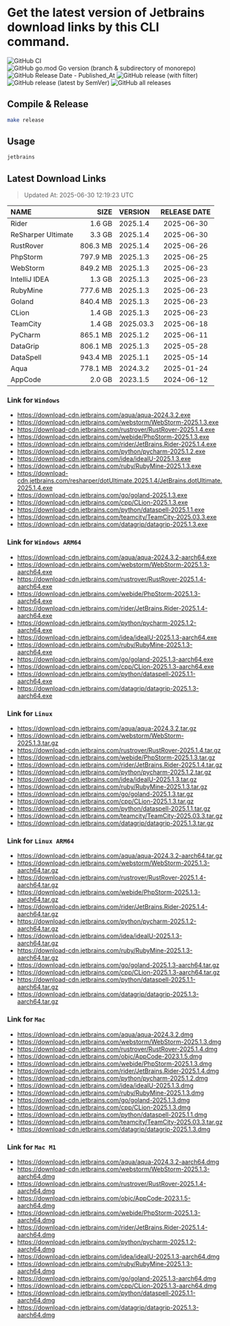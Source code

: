 # Get the latest version of Jetbrains download links by this CLI command.

![GitHub CI](https://github.com/designinlife/jetbrains/actions/workflows/ci.yml/badge.svg)
![GitHub go.mod Go version (branch & subdirectory of monorepo)](https://img.shields.io/github/go-mod/go-version/designinlife/jetbrains/master)
![GitHub Release Date - Published_At](https://img.shields.io/github/release-date/designinlife/jetbrains)
![GitHub release (with filter)](https://img.shields.io/github/v/release/designinlife/jetbrains)
![GitHub release (latest by SemVer)](https://img.shields.io/github/downloads/designinlife/jetbrains/v1.1.12/total)
![GitHub all releases](https://img.shields.io/github/downloads/designinlife/jetbrains/total)

## Compile & Release

```bash
make release
```

## Usage

```bash
jetbrains
```

## Latest Download Links

> Updated At: 2025-06-30 12:19:23 UTC

| NAME | SIZE | VERSION | RELEASE DATE |
| :-- | --: | :-- | :--: |
| Rider | 1.6 GB | 2025.1.4 | 2025-06-30 |
| ReSharper Ultimate | 3.3 GB | 2025.1.4 | 2025-06-30 |
| RustRover | 806.3 MB | 2025.1.4 | 2025-06-26 |
| PhpStorm | 797.9 MB | 2025.1.3 | 2025-06-25 |
| WebStorm | 849.2 MB | 2025.1.3 | 2025-06-23 |
| IntelliJ IDEA | 1.3 GB | 2025.1.3 | 2025-06-23 |
| RubyMine | 777.6 MB | 2025.1.3 | 2025-06-23 |
| Goland | 840.4 MB | 2025.1.3 | 2025-06-23 |
| CLion | 1.4 GB | 2025.1.3 | 2025-06-23 |
| TeamCity | 1.4 GB | 2025.03.3 | 2025-06-18 |
| PyCharm | 865.1 MB | 2025.1.2 | 2025-06-11 |
| DataGrip | 806.1 MB | 2025.1.3 | 2025-05-28 |
| DataSpell | 943.4 MB | 2025.1.1 | 2025-05-14 |
| Aqua | 778.1 MB | 2024.3.2 | 2025-01-24 |
| AppCode | 2.0 GB | 2023.1.5 | 2024-06-12 |

### Link for `Windows`

* <https://download-cdn.jetbrains.com/aqua/aqua-2024.3.2.exe>
* <https://download-cdn.jetbrains.com/webstorm/WebStorm-2025.1.3.exe>
* <https://download-cdn.jetbrains.com/rustrover/RustRover-2025.1.4.exe>
* <https://download-cdn.jetbrains.com/webide/PhpStorm-2025.1.3.exe>
* <https://download-cdn.jetbrains.com/rider/JetBrains.Rider-2025.1.4.exe>
* <https://download-cdn.jetbrains.com/python/pycharm-2025.1.2.exe>
* <https://download-cdn.jetbrains.com/idea/ideaIU-2025.1.3.exe>
* <https://download-cdn.jetbrains.com/ruby/RubyMine-2025.1.3.exe>
* <https://download-cdn.jetbrains.com/resharper/dotUltimate.2025.1.4/JetBrains.dotUltimate.2025.1.4.exe>
* <https://download-cdn.jetbrains.com/go/goland-2025.1.3.exe>
* <https://download-cdn.jetbrains.com/cpp/CLion-2025.1.3.exe>
* <https://download-cdn.jetbrains.com/python/dataspell-2025.1.1.exe>
* <https://download-cdn.jetbrains.com/teamcity/TeamCity-2025.03.3.exe>
* <https://download-cdn.jetbrains.com/datagrip/datagrip-2025.1.3.exe>

### Link for `Windows ARM64`

* <https://download-cdn.jetbrains.com/aqua/aqua-2024.3.2-aarch64.exe>
* <https://download-cdn.jetbrains.com/webstorm/WebStorm-2025.1.3-aarch64.exe>
* <https://download-cdn.jetbrains.com/rustrover/RustRover-2025.1.4-aarch64.exe>
* <https://download-cdn.jetbrains.com/webide/PhpStorm-2025.1.3-aarch64.exe>
* <https://download-cdn.jetbrains.com/rider/JetBrains.Rider-2025.1.4-aarch64.exe>
* <https://download-cdn.jetbrains.com/python/pycharm-2025.1.2-aarch64.exe>
* <https://download-cdn.jetbrains.com/idea/ideaIU-2025.1.3-aarch64.exe>
* <https://download-cdn.jetbrains.com/ruby/RubyMine-2025.1.3-aarch64.exe>
* <https://download-cdn.jetbrains.com/go/goland-2025.1.3-aarch64.exe>
* <https://download-cdn.jetbrains.com/cpp/CLion-2025.1.3-aarch64.exe>
* <https://download-cdn.jetbrains.com/python/dataspell-2025.1.1-aarch64.exe>
* <https://download-cdn.jetbrains.com/datagrip/datagrip-2025.1.3-aarch64.exe>

### Link for `Linux`

* <https://download-cdn.jetbrains.com/aqua/aqua-2024.3.2.tar.gz>
* <https://download-cdn.jetbrains.com/webstorm/WebStorm-2025.1.3.tar.gz>
* <https://download-cdn.jetbrains.com/rustrover/RustRover-2025.1.4.tar.gz>
* <https://download-cdn.jetbrains.com/webide/PhpStorm-2025.1.3.tar.gz>
* <https://download-cdn.jetbrains.com/rider/JetBrains.Rider-2025.1.4.tar.gz>
* <https://download-cdn.jetbrains.com/python/pycharm-2025.1.2.tar.gz>
* <https://download-cdn.jetbrains.com/idea/ideaIU-2025.1.3.tar.gz>
* <https://download-cdn.jetbrains.com/ruby/RubyMine-2025.1.3.tar.gz>
* <https://download-cdn.jetbrains.com/go/goland-2025.1.3.tar.gz>
* <https://download-cdn.jetbrains.com/cpp/CLion-2025.1.3.tar.gz>
* <https://download-cdn.jetbrains.com/python/dataspell-2025.1.1.tar.gz>
* <https://download-cdn.jetbrains.com/teamcity/TeamCity-2025.03.3.tar.gz>
* <https://download-cdn.jetbrains.com/datagrip/datagrip-2025.1.3.tar.gz>

### Link for `Linux ARM64`

* <https://download-cdn.jetbrains.com/aqua/aqua-2024.3.2-aarch64.tar.gz>
* <https://download-cdn.jetbrains.com/webstorm/WebStorm-2025.1.3-aarch64.tar.gz>
* <https://download-cdn.jetbrains.com/rustrover/RustRover-2025.1.4-aarch64.tar.gz>
* <https://download-cdn.jetbrains.com/webide/PhpStorm-2025.1.3-aarch64.tar.gz>
* <https://download-cdn.jetbrains.com/rider/JetBrains.Rider-2025.1.4-aarch64.tar.gz>
* <https://download-cdn.jetbrains.com/python/pycharm-2025.1.2-aarch64.tar.gz>
* <https://download-cdn.jetbrains.com/idea/ideaIU-2025.1.3-aarch64.tar.gz>
* <https://download-cdn.jetbrains.com/ruby/RubyMine-2025.1.3-aarch64.tar.gz>
* <https://download-cdn.jetbrains.com/go/goland-2025.1.3-aarch64.tar.gz>
* <https://download-cdn.jetbrains.com/cpp/CLion-2025.1.3-aarch64.tar.gz>
* <https://download-cdn.jetbrains.com/python/dataspell-2025.1.1-aarch64.tar.gz>
* <https://download-cdn.jetbrains.com/datagrip/datagrip-2025.1.3-aarch64.tar.gz>

### Link for `Mac`

* <https://download-cdn.jetbrains.com/aqua/aqua-2024.3.2.dmg>
* <https://download-cdn.jetbrains.com/webstorm/WebStorm-2025.1.3.dmg>
* <https://download-cdn.jetbrains.com/rustrover/RustRover-2025.1.4.dmg>
* <https://download-cdn.jetbrains.com/objc/AppCode-2023.1.5.dmg>
* <https://download-cdn.jetbrains.com/webide/PhpStorm-2025.1.3.dmg>
* <https://download-cdn.jetbrains.com/rider/JetBrains.Rider-2025.1.4.dmg>
* <https://download-cdn.jetbrains.com/python/pycharm-2025.1.2.dmg>
* <https://download-cdn.jetbrains.com/idea/ideaIU-2025.1.3.dmg>
* <https://download-cdn.jetbrains.com/ruby/RubyMine-2025.1.3.dmg>
* <https://download-cdn.jetbrains.com/go/goland-2025.1.3.dmg>
* <https://download-cdn.jetbrains.com/cpp/CLion-2025.1.3.dmg>
* <https://download-cdn.jetbrains.com/python/dataspell-2025.1.1.dmg>
* <https://download-cdn.jetbrains.com/teamcity/TeamCity-2025.03.3.tar.gz>
* <https://download-cdn.jetbrains.com/datagrip/datagrip-2025.1.3.dmg>

### Link for `Mac M1`

* <https://download-cdn.jetbrains.com/aqua/aqua-2024.3.2-aarch64.dmg>
* <https://download-cdn.jetbrains.com/webstorm/WebStorm-2025.1.3-aarch64.dmg>
* <https://download-cdn.jetbrains.com/rustrover/RustRover-2025.1.4-aarch64.dmg>
* <https://download-cdn.jetbrains.com/objc/AppCode-2023.1.5-aarch64.dmg>
* <https://download-cdn.jetbrains.com/webide/PhpStorm-2025.1.3-aarch64.dmg>
* <https://download-cdn.jetbrains.com/rider/JetBrains.Rider-2025.1.4-aarch64.dmg>
* <https://download-cdn.jetbrains.com/python/pycharm-2025.1.2-aarch64.dmg>
* <https://download-cdn.jetbrains.com/idea/ideaIU-2025.1.3-aarch64.dmg>
* <https://download-cdn.jetbrains.com/ruby/RubyMine-2025.1.3-aarch64.dmg>
* <https://download-cdn.jetbrains.com/go/goland-2025.1.3-aarch64.dmg>
* <https://download-cdn.jetbrains.com/cpp/CLion-2025.1.3-aarch64.dmg>
* <https://download-cdn.jetbrains.com/python/dataspell-2025.1.1-aarch64.dmg>
* <https://download-cdn.jetbrains.com/datagrip/datagrip-2025.1.3-aarch64.dmg>

